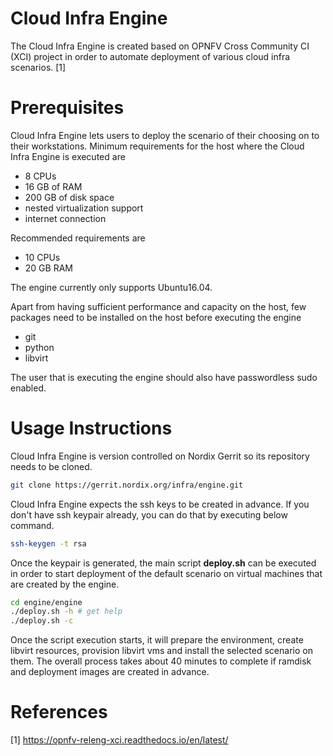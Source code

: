 # Cloud Infra Engine

The Cloud Infra Engine is created based on OPNFV Cross Community CI (XCI)
project in order to automate deployment of various cloud infra scenarios. [1]

# Prerequisites

Cloud Infra Engine lets users to deploy the scenario of their choosing on to
their workstations. Minimum requirements for the host where the Cloud Infra
Engine is executed are

* 8 CPUs
* 16 GB of RAM
* 200 GB of disk space
* nested virtualization support
* internet connection

Recommended requirements are

* 10 CPUs
* 20 GB RAM

The engine currently only supports Ubuntu16.04.

Apart from having sufficient performance and capacity on the host, few packages
need to be installed on the host before executing the engine

* git
* python
* libvirt

The user that is executing the engine should also have passwordless sudo enabled.

# Usage Instructions

Cloud Infra Engine is version controlled on Nordix Gerrit so its repository needs
to be cloned.

```bash
git clone https://gerrit.nordix.org/infra/engine.git
```

Cloud Infra Engine expects the ssh keys to be created in advance. If you don't have
ssh keypair already, you can do that by executing below command.

```bash
ssh-keygen -t rsa
```

Once the keypair is generated, the main script **deploy.sh** can be executed in order
to start deployment of the default scenario on virtual machines that are created by
the engine.

```bash
cd engine/engine
./deploy.sh -h # get help
./deploy.sh -c
```

Once the script execution starts, it will prepare the environment, create libvirt
resources, provision libvirt vms and install the selected scenario on them. The overall
process takes about 40 minutes to complete if ramdisk and deployment images are created
in advance.

# References

[1] https://opnfv-releng-xci.readthedocs.io/en/latest/
